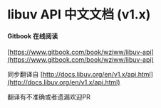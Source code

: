 # libuv API 中文文档 \(v1.x\)

#### Gitbook 在线阅读

[https://www.gitbook.com/book/wziww/libuv-api](https://www.gitbook.com/book/wziww/libuv-api)

同步翻译自 [http://docs.libuv.org/en/v1.x/api.html](http://docs.libuv.org/en/v1.x/api.html)

翻译有不准确或者遗漏欢迎PR

